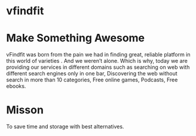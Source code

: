 # vfindfit
# Make Something Awesome
vFindfit was born from the pain we had in finding great, reliable platform in this world of varieties . And we weren’t alone. Which is why, today we are providing our services in different domains such as searching on web with different search engines only in one bar, Discovering the web without search in more than 10 categories, Free online games, Podcasts, Free ebooks.


# Misson
To save time and storage with best alternatives.
